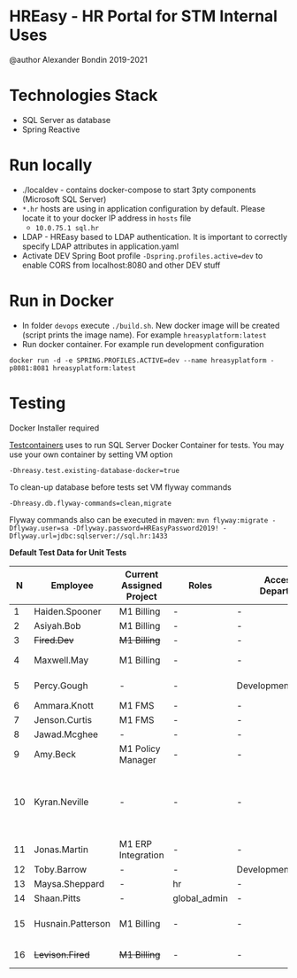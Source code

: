 # HREasy - HR Portal for STM Internal Uses

@author Alexander Bondin 2019-2021

# Technologies Stack

- SQL Server as database
- Spring Reactive

# Run locally

- ./localdev - contains docker-compose to start 3pty components (Microsoft SQL Server)
- `*.hr` hosts are using in application configuration by default. Please locate it to your docker IP address in `hosts`
  file
    - `10.0.75.1 sql.hr`
- LDAP - HREasy based to LDAP authentication. It is important to correctly specify LDAP attributes in application.yaml
- Activate DEV Spring Boot profile `-Dspring.profiles.active=dev` to enable CORS from localhost:8080 and other DEV stuff

# Run in Docker

- In folder `devops` execute `./build.sh`. New docker image will be created (script prints the image name). For
  example `hreasyplatform:latest`
- Run docker container. For example run development configuration

 ```shell script
docker run -d -e SPRING.PROFILES.ACTIVE=dev --name hreasyplatform -p8081:8081 hreasyplatform:latest
```

# Testing

<aside class="warning">
Docker Installer required
</aside>

[Testcontainers](https://www.testcontainers.org) uses to run SQL Server Docker Container for tests. You may use your own
container by setting VM option

`-Dhreasy.test.existing-database-docker=true`

To clean-up database before tests set VM flyway commands

`-Dhreasy.db.flyway-commands=clean,migrate`

Flyway commands also can be executed in maven:
`mvn flyway:migrate -Dflyway.user=sa -Dflyway.password=HREasyPassword2019! -Dflyway.url=jdbc:sqlserver://sql.hr:1433`


**Default Test Data for Unit Tests**

| N |Employee|Current Assigned Project|Roles|Accessible Departments|Accessible Projects|Manager|
|---|--------|------------------------|-----|----------------------|-------------------|-------|
|1|Haiden.Spooner|M1 Billing|-|-|-|-|
|2|Asiyah.Bob|M1 Billing|-|-|-|-|
|3| ~~Fired.Dev~~|~~M1 Billing~~|-|-|-|-|
|4|Maxwell.May|M1 Billing|-|-|M1 Billing|M1 Billing Project|
|5|Percy.Gough|-|-|Development|-|Development department|
|6|Ammara.Knott|M1 FMS|-|-|-|-|
|7|Jenson.Curtis|M1 FMS|-|-|-|-|
|8|Jawad.Mcghee|-|-|-|M1 FMS|M1 FMS|
|9|Amy.Beck|M1 Policy Manager|-|-|-|-|
|10|Kyran.Neville|-|-|-|M1 Billing,M1 FMS,M1 Policy Manager|M1 Billing,M1 FMS,M1 Policy Manager Projects|
|11|Jonas.Martin|M1 ERP Integration|-|-|-|-|
|12|Toby.Barrow|-|-|Development,Integration|-|-|
|13|Maysa.Sheppard|-|hr|-|-|-|
|14|Shaan.Pitts|-|global_admin|-|-|-|
|15|Husnain.Patterson|M1 Billing|-|-|-|Billing Business Account|
|16|~~Levison.Fired~~|~~M1 Billing~~|-|-|-|~~M1 Billing Project~~|
